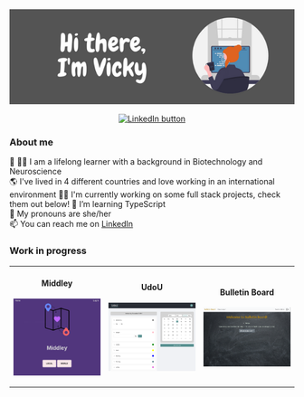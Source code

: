 <div align="center">
  <img alt="Hi there, I'm Vicky" src="./github_banner.png"/>
  <p>
  <a href="https://www.linkedin.com/in/vicfb/">
    <img alt="LinkedIn button" src="https://img.shields.io/badge/LinkedIn-white?logo=linkedin&logoColor=black"/>
  </a>
  </p>
</div>

### About me   

:brain: :woman_scientist: I am a lifelong learner with a background in Biotechnology and Neuroscience  
:earth_americas: I've lived in 4 different countries and love working in an international environment
:woman_technologist: I'm currently working on some full stack projects, check them out below!
🌱 I’m learning TypeScript  
💬 My pronouns are she/her  
📫 You can reach me on [LinkedIn](https://www.linkedin.com/in/vicfb/)

### Work in progress

<table>
<tr width="100%">
<td align="center" width="30%">

#### Middley
[<img src="./middley.png">](https://middley.vercel.app/)

</td>

<td align="center" width="30%">

#### UdoU
[<img src="./udou.png">](https://udou.herokuapp.com/)

</td>
<td align="center" width="30%">

#### Bulletin Board
[<img src="./bulletin_board.png">](https://zxdvucjami.eu09.qoddiapp.com/)

</td>
</tr>
</table>
